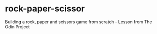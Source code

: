 # rock-paper-scissor
Building a rock, paper and scissors game from scratch - Lesson from The Odin Project
